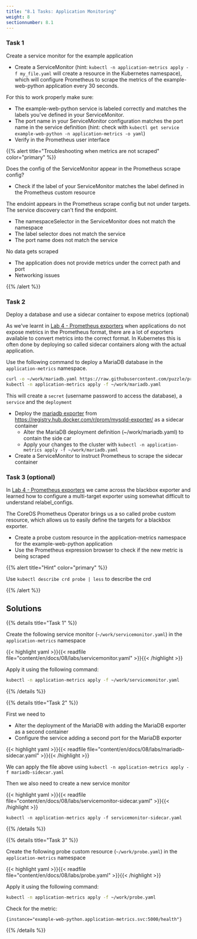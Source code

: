 ```yaml
---
title: "8.1 Tasks: Application Monitoring"
weight: 8
sectionnumber: 8.1
---
```


### Task 1

Create a service monitor for the example application

* Create a ServiceMonitor (hint: `kubectl -n application-metrics apply -f my_file.yaml` will create a resource in the Kubernetes namespace), which will configure Prometheus to scrape the metrics of the example-web-python application every 30 seconds.

For this to work properly make sure:

* The example-web-python service is labeled correctly and matches the labels you've defined in your ServiceMonitor.
* The port name in your ServiceMonitor configuration matches the port name in the service definition (hint: check with `kubectl get service example-web-python -n application-metrics -o yaml`)
* Verify in the Prometheus user interface

{{% alert title="Troubleshooting when metrics are not scraped" color="primary" %}}

Does the config of the ServiceMonitor appear in the Prometheus scrape config?

* Check if the label of your ServiceMonitor matches the label defined in the Prometheus custom resource

The endoint appears in the Prometheus scrape config but not under targets. The service discovery can't find the endpoint.

* The namespaceSelector in the ServiceMonitor does not match the namespace
* The label selector does not match the service
* The port name does not match the service

No data gets scraped

* The application does not provide metrics under the correct path and port
* Networking issues

{{% /alert %}}

### Task 2

Deploy a database and use a sidecar container to expose metrics (optional)

As we've learnt in [Lab 4 - Prometheus exporters](../../../04/) when applications do not expose metrics in the Prometheus format, there are a lot of exporters available to convert metrics into the correct format. In Kubernetes this is often done by deploying so called sidecar containers along with the actual application.

Use the following command to deploy a MariaDB database in the `application-metrics` namespace.

```bash
curl -o ~/work/mariadb.yaml https://raw.githubusercontent.com/puzzle/prometheus-training/main/content/en/docs/08/labs/mariadb.yaml
kubectl -n application-metrics apply -f ~/work/mariadb.yaml
```

This will create a `secret` (username password to access the database), a `service` and the `deployment`

* Deploy the [mariadb exporter](https://github.com/prometheus/mysqld_exporter) from <https://registry.hub.docker.com/r/prom/mysqld-exporter/> as a sidecar container
  * Alter the MariaDB deployment definition (~/work/mariadb.yaml) to contain the side car
  * Apply your changes to the cluster with `kubectl -n application-metrics apply -f ~/work/mariadb.yaml`
* Create a ServiceMonitor to instruct Prometheus to scrape the sidecar container

### Task 3 (optional)

In [Lab 4 - Prometheus exporters](../../../04/) we came across the blackbox exporter and learned how to configure a multi-target exporter using somewhat difficult to understand relabel_configs.

The CoreOS Prometheus Operator brings us a so called probe custom resource, which allows us to easily define the targets for a blackbox exporter.

* Create a probe custom resource in the application-metrics namespace for the example-web-python application
* Use the Prometheus expression browser to check if the new metric is being scraped

{{% alert title="Hint" color="primary" %}}

Use `kubectl describe crd probe | less` to describe the crd

{{% /alert %}}

## Solutions

{{% details title="Task 1" %}}

Create the following service monitor (`~/work/servicemonitor.yaml`) in the `application-metrics` namespace

{{< highlight yaml >}}{{< readfile file="content/en/docs/08/labs/servicemonitor.yaml" >}}{{< /highlight >}}

Apply it using the following command:

```bash
kubectl -n application-metrics apply -f ~/work/servicemonitor.yaml
```

{{% /details %}}

{{% details title="Task 2" %}}

First we need to

* Alter the deployment of the MariaDB with adding the MariaDB exporter as a second container
* Configure the service adding a second port for the MariaDB exporter

{{< highlight yaml >}}{{< readfile file="content/en/docs/08/labs/mariadb-sidecar.yaml" >}}{{< /highlight >}}

We can apply the file above using `kubectl -n application-metrics apply -f mariadb-sidecar.yaml`

Then we also need to create a new service monitor

{{< highlight yaml >}}{{< readfile file="content/en/docs/08/labs/servicemonitor-sidecar.yaml" >}}{{< /highlight >}}

`kubectl -n application-metrics apply -f servicemonitor-sidecar.yaml`

{{% /details %}}

{{% details title="Task 3" %}}

Create the following probe custom resource (`~/work/probe.yaml`) in the `application-metrics` namespace

{{< highlight yaml >}}{{< readfile file="content/en/docs/08/labs/probe.yaml" >}}{{< /highlight >}}

Apply it using the following command:

```bash
kubectl -n application-metrics apply -f ~/work/probe.yaml
```

Check for the metric:

```promql
{instance="example-web-python.application-metrics.svc:5000/health"}
```

{{% /details %}}
